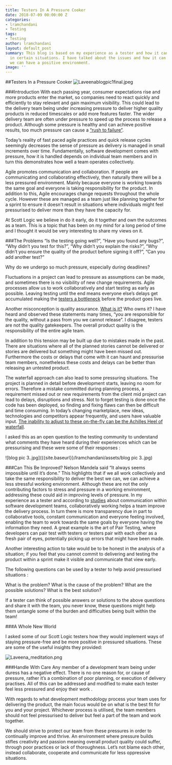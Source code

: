 ```yaml
---
title: Testers In A Pressure Cooker
date: 2018-07-09 00:00:00 Z
categories:
- lramchandani
- Testing
tags:
- Testing
author: lramchandani
layout: default_post
summary: This blog is based on my experience as a tester and how it can be pressurising
  in certain situations. I have talked about the issues and how it can resolved and
  we can have a positive environment.
image: ''
---
```


##Testers In a Pressure Cooker
![Laveenablogpic1final.jpeg]({{site.baseurl}}/lramchandani/assets/Laveenablogpic1final.jpeg)


###Introduction
With each passing year, consumer expectations rise and more products enter the market, so companies need to react quickly and efficiently to stay relevant and gain maximum visibility. This could lead to the delivery team being under increasing pressure to deliver higher quality products in reduced timescales or add more features faster.
The wider delivery team are often under pressure to speed up the process to release a product. Although some pressure is healthy and can achieve positive results, too much pressure can cause a [“rush to failure”](https://searchsoftwarequality.techtarget.com/tip/Software-testing-affected-by-pressure-to-release-software).

Today’s reality of fast paced agile practices and quick release cycles seemingly  decreases the sense of pressure as delivery is managed in small increments over time. Fundamentally, software development comes with pressure, how it is handled depends on individual team members and in turn this demonstrates how well a team operates collectively.

Agile promotes communication and collaboration. If people are communicating and collaborating effectively, then naturally there will be a less pressured environment. Mainly because everyone is  working towards the same goal and everyone is taking responsibility for the product. In addition to this, Agile encourages change requests throughout the whole cycle.  However these are managed as a team just like planning together for a sprint to ensure it doesn't result in situations where individuals might feel pressurised to deliver more than they have the capacity for.

At Scott Logic we believe in do it early, do it together and own the outcomes as a team. This is a topic that has been on my mind for a long period of time and I thought it would be very interesting to share my views on it.


###The Problems
“Is the testing going well?”, “Have you found any bugs?”, “Why didn’t you test for this?”, “Why didn’t you explain the risks?”, “Why didn’t you ensure the quality of the product before signing it off?”, “Can you add another test?”

Why do we undergo so much pressure, especially during deadlines?

Fluctuations in a project can lead to pressure as assumptions can be made, and sometimes there is no visibility of new change requirements. Agile processes allow us to work collaboratively and start testing as early as possible. Leaving testing until the end means everyone else’s delays get accumulated making the [testers a bottleneck](https://blog.scottlogic.com/2018/03/05/guide-don-t-let-testing-be-a-bottleneck.html) before the product goes live.

Another misconception is quality assurance.  [What is it?](https://blog.scottlogic.com/2018/04/12/qa-qa-who-the-funk.html) Who owns it?  I have heard and observed these statements many times, “you are responsible for the quality, without a pass from you we cannot release”. I disagree, testers are not the quality gatekeepers.  The overall product quality is the responsibility of the entire agile team.

In addition to this tension may be built up due to mistakes made in the past. There are situations where all of the planned stories cannot be delivered or stories are delivered but something might have been missed out. Furthermore the costs or delays that come with it can haunt and pressurise team members, nonetheless these costs and delays can be better than releasing an untested product.

The waterfall approach can also lead to some pressuring situations. The project is planned in detail before development starts, leaving no room for errors. Therefore a mistake committed during planning process, a requirement missed out or new requirements from the client mid project can lead to delays, disruptions and stress. Not to forget testing is done once the code has been deployed, so finding and fixing flaws can then be difficult and time consuming.
In today’s changing marketplace, new ideas, technologies and competitors appear frequently, and users have valuable input. [The inability to adjust to these on-the-fly can be the Achilles Heel of waterfall](https://www.glowtouch.com/waterfall-vs-agile-good-bad-misunderstood/).

I asked this as an open question to the testing community to understand what comments they have heard  during their experiences which can be pressurising and these were some of their responses :

![blog pic 3..jpg]({{site.baseurl}}/lramchandani/assets/blog pic 3..jpg)


###Can This Be Improved?
Nelson Mandela said “It always seems impossible until it’s done.” This highlights that if we all work collectively and take the same responsibility to deliver the best we can, we can achieve a less stressful working environment. Although these are not the only contributing factors to stress and pressure in a working environment, addressing these could aid in improving levels of pressure. In my experience as a tester and according to [studies](https://blog.assembla.com/the-psychology-of-collaboration-5-studies-to-help-software-development-teams-communicate-better) about communication within software development teams, collaboratively working helps a team improve the delivery process. In turn there is more transparency due in part to collaborative tools, constant communication and everyone feeling involved, enabling the team to work towards the same goals by everyone having the information they need.  A great example is the art of Pair Testing, where developers can pair test with testers or testers pair with each other as a fresh pair of eyes, potentially picking up errors that might have been made.

Another interesting action to take would be to be honest in the analysis of a situation; if you feel that you cannot commit to delivering and testing the product within a sprint make it visible and communicate that view early.

The following questions can be used by a tester to help avoid pressurised situations :

What is the problem?
What is the cause of the problem?
What are the possible solutions?
What is the best solution?

If a tester can think of possible answers or solutions to the above questions and share it with the team, you never know, these questions might help them untangle some of the burden and difficulties being built within the team!


###A Whole New World

I asked some of our Scott Logic testers how they would  implement ways of staying pressure-free and be more positive in pressured situations. These are some of the useful insights they provided:


![Laveena_meditation.png]({{site.baseurl}}/lramchandani/assets/Laveena_meditation.png)


###Handle With Care
Any member of a development team being under duress has a negative effect. There is no one reason for, or cause of pressure, rather it’s a combination of poor planning, or execution of delivery practises. All of this can be addressed and modified to make each tester feel less pressured and enjoy their work .

With regards to what development methodology process your team uses for delivering the product, the main focus would be on what is the best fit for you and your project. Whichever process is utilised, the team members should not feel pressurised to deliver but feel a part of the team and work together.

We should strive to protect our team from these pressures in order to continually improve and thrive. An environment where pressure builds stifles creativity and passion  meaning overall product quality could suffer, through poor practices or lack of thoroughness. Let’s not blame each other, instead collaborate, cooperate and communicate for less oppressive situations.
